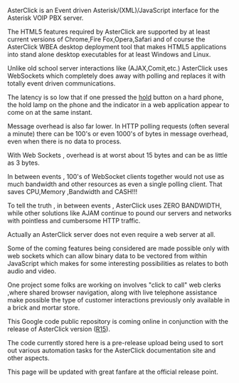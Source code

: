AsterClick is an Event driven Asterisk/(XML)/JavaScript
interface for the Asterisk VOIP PBX server.

The HTML5 features required by AsterClick are supported
by at least current versions of Chrome,Fire Fox,Opera,Safari
and of course the AsterClick WBEA desktop deployment tool
that makes HTML5 applications into stand alone desktop
executables for at least Windows and Linux.

Unlike old school server interactions like (AJAX,Comit,etc.)
AsterClick uses WebSockets which completely does away with polling
and replaces it with totally event driven communications.

The latency is so low that if one pressed the [hold](hold.md) button on
a hard phone, the hold lamp on the phone and the indicator in a web
application appear to come on at the same instant.

Message overhead is also far lower. In HTTP polling requests (often several a minute)
there can be 100's or even 1000's of bytes in message overhead, even when there is no
data to process.

With Web Sockets , overhead is at worst about 15 bytes and can be as little as 3 bytes.

In between events , 100's of WebSocket clients together would not use as much bandwidth and
other resources as even a single polling client. That saves CPU,Memory ,Bandwidth and CASH!!!

To tell the truth , in between events , AsterClick uses ZERO BANDWIDTH, while other
solutions like AJAM continue to pound our servers and networks with pointless and cumbersome
HTTP traffic.

Actually an AsterClick server does not even require a web server at all.

Some of the coming features being considered are made possible only with web sockets
which can allow binary data to be vectored from within JavaScript which makes
for some interesting possibilities as relates to both audio and video.

One project some folks are working on involves "click to call" web clerks ,where shared browser
navigation, along with live telephone assistance make possible the type of customer
interactions previously only available in a brick and mortar store.

This Google code public repository is coming online in conjunction
with the release of AsterClick version ([R15](https://code.google.com/p/asterclick/source/detail?r=15)).

The code currently stored here is a pre-release upload
being used to sort out various automation tasks
for the AsterClick documentation site and other aspects.

This page will be updated with great fanfare at the official release point.